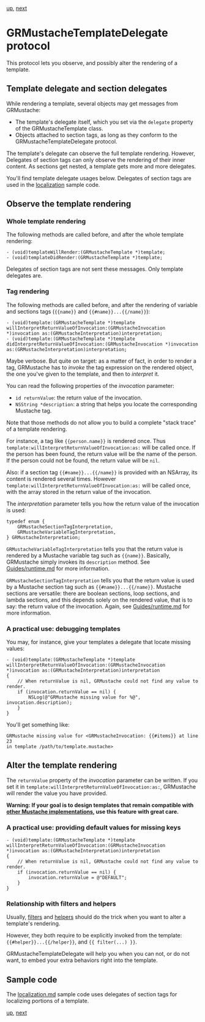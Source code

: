 [up](introduction.md), [next](../../../tree/master/Guides/sample_code)

GRMustacheTemplateDelegate protocol
===================================

This protocol lets you observe, and possibly alter the rendering of a template.


Template delegate and section delegates
---------------------------------------

While rendering a template, several objects may get messages from GRMustache:

- The template's delegate itself, which you set via the `delegate` property of the GRMustacheTemplate class.
- Objects attached to section tags, as long as they conform to the GRMustacheTemplateDelegate protocol.

The template's delegate can observe the full template rendering. However, Delegates of section tags can only observe the rendering of their inner content. As sections get nested, a template gets more and more delegates.

You'll find template delegate usages below. Delegates of section tags are used in the [localization](sample_code/localization.md) sample code.


Observe the template rendering
------------------------------

### Whole template rendering

The following methods are called before, and after the whole template rendering:

```objc
- (void)templateWillRender:(GRMustacheTemplate *)template;
- (void)templateDidRender:(GRMustacheTemplate *)template;
```

Delegates of section tags are not sent these messages. Only template delegates are.

### Tag rendering

The following methods are called before, and after the rendering of variable and sections tags (`{{name}}` and `{{#name}}...{{/name}}`):

```objc
- (void)template:(GRMustacheTemplate *)template willInterpretReturnValueOfInvocation:(GRMustacheInvocation *)invocation as:(GRMustacheInterpretation)interpretation;
- (void)template:(GRMustacheTemplate *)template didInterpretReturnValueOfInvocation:(GRMustacheInvocation *)invocation as:(GRMustacheInterpretation)interpretation;
```

Maybe verbose. But quite on target: as a matter of fact, in order to render a tag, GRMustache has to *invoke* the tag expression on the rendered object, the one you've given to the template, and then to *interpret* it.

You can read the following properties of the *invocation* parameter:

- `id returnValue`: the return value of the invocation.
- `NSString *description`: a string that helps you locate the corresponding Mustache tag.

Note that those methods do not allow you to build a complete "stack trace" of a template rendering.

For instance, a tag like `{{person.name}}` is rendered once. Thus `template:willInterpretReturnValueOfInvocation:as:` will be called once. If the person has been found, the return value will be the name of the person. If the person could not be found, the return value will be `nil`.

Also: if a section tag `{{#name}}...{{/name}}` is provided with an NSArray, its content is rendered several times. However `template:willInterpretReturnValueOfInvocation:as:` will be called once, with the array stored in the return value of the invocation.

The *interpretation* parameter tells you how the return value of the invocation is used:

```objc
typedef enum {
    GRMustacheSectionTagInterpretation,
    GRMustacheVariableTagInterpretation,
} GRMustacheInterpretation;
```

`GRMustacheVariableTagInterpretation` tells you that the return value is rendered by a Mustache variable tag such as `{{name}}`. Basically, GRMustache simply invokes its `description` method. See [Guides/runtime.md](runtime.md) for more information.

`GRMustacheSectionTagInterpretation` tells you that the return value is used by a Mustache section tag such as `{{#name}}...{{/name}}`. Mustache sections are versatile: there are boolean sections, loop sections, and lambda sections, and this depends solely on the rendered value, that is to say: the return value of the invocation. Again, see [Guides/runtime.md](runtime.md) for more information.


### A practical use: debugging templates

You may, for instance, give your templates a delegate that locate missing values:

```objc
- (void)template:(GRMustacheTemplate *)template willInterpretReturnValueOfInvocation:(GRMustacheInvocation *)invocation as:(GRMustacheInterpretation)interpretation
{
    // When returnValue is nil, GRMustache could not find any value to render.
    if (invocation.returnValue == nil) {
        NSLog(@"GRMustache missing value for %@", invocation.description);
    }
}
```

You'll get something like:

```
GRMustache missing value for <GRMustacheInvocation: {{#items}} at line 23
in template /path/to/template.mustache>
```

Alter the template rendering
----------------------------

The `returnValue` property of the *invocation* parameter can be written. If you set it in `template:willInterpretReturnValueOfInvocation:as:`, GRMustache will render the value you have provided.

**Warning: If your goal is to design templates that remain compatible with [other Mustache implementations](https://github.com/defunkt/mustache/wiki/Other-Mustache-implementations), use this feature with great care.**


### A practical use: providing default values for missing keys

```objc
- (void)template:(GRMustacheTemplate *)template willInterpretReturnValueOfInvocation:(GRMustacheInvocation *)invocation as:(GRMustacheInterpretation)interpretation
{
    // When returnValue is nil, GRMustache could not find any value to render.
    if (invocation.returnValue == nil) {
        invocation.returnValue = @"DEFAULT";
    }
}
```

### Relationship with filters and helpers

Usually, [filters](filters.md) and [helpers](helpers.md) should do the trick when you want to alter a template's rendering.

However, they both require to be explicitly invoked from the template: `{{#helper}}...{{/helper}}`, and `{{ filter(...) }}`.

GRMustacheTemplateDelegate will help you when you can not, or do not want, to embed your extra behaviors right into the template.


Sample code
-----------

The [localization.md](sample_code/localization.md) sample code uses delegates of section tags for localizing portions of a template.


[up](introduction.md), [next](../../../tree/master/Guides/sample_code)
